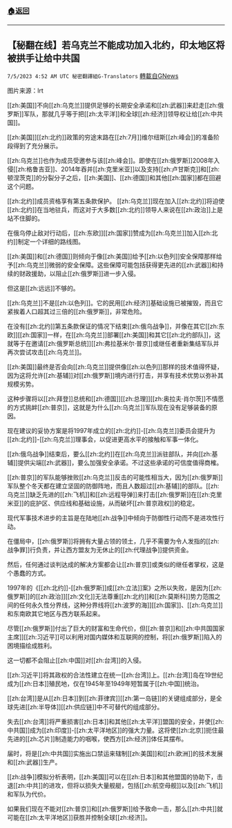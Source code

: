 ###  [:house:返回](README.md)
---


## 【秘翻在线】若乌克兰不能成功加入北约，印太地区将被拱手让给中共国
`7/5/2023 4:52 AM UTC 秘密翻譯組G-Translators` [轉載自GNews](https://gnews.org/articles/1437828)

图片来源：lrt
    
[[zh:美国]]不向[[zh:乌克兰]]提供足够的长期安全承诺和[[zh:武器]]来赶走[[zh:俄罗斯]]军队，那就几乎等于把[[zh:太平洋]]和全球[[zh:经济]]领导权让给[[zh:中共国]]。

[[zh:美国]][[zh:北约]]政策的穷途末路在[[zh:7月]]维尔纽斯[[zh:峰会]]的准备阶段得到了充分展示。

[[zh:乌克兰]]也作为成员受邀参与该[[zh:峰会]]。即使在[[zh:俄罗斯]]2008年入侵[[zh:格鲁吉亚]]、2014年吞并[[zh:克里米亚]]以及支持[[zh:卢甘斯克]]和[[zh:顿涅茨克]]的分裂分子之后，[[zh:美国]]、[[zh:德国]]和其他[[zh:国家]]都在回避这个问题。

[[zh:北约]]成员资格享有第五条款保护。 [[zh:乌克兰]]现在加入[[zh:北约]]将迫使[[zh:北约]]在当地驻兵，而这对于大多数[[zh:北约]]领导人来说在[[zh:政治]]上是站不住脚的。

在俄乌停止敌对行动后，[[zh:东欧]][[zh:国家]]赞成为[[zh:乌克兰]]加入[[zh:北约]]制定一个详细的路线图。

[[zh:美国]]和[[zh:德国]]则倾向于像[[zh:美国]]给予[[zh:以色列]]安全保障那样给予[[zh:乌克兰]]微弱的安全保障。这些保障可能包括获得更先进的[[zh:武器]]和持续的财政援助，以阻止[[zh:俄罗斯]]进一步入侵。

但这是[[zh:远远]]不够的。

[[zh:乌克兰]]不是[[zh:以色列]]。它的民用[[zh:经济]]基础设施已被摧毁，而且它紧挨着人口超其过三倍的[[zh:俄罗斯]]，非常危险。

在没有[[zh:北约]]第五条款保证的情况下结束[[zh:俄乌战争]]，并像在其它[[zh:东欧]][[zh:国家]]一样，在[[zh:乌克兰]]部署[[zh:美国]]和其它[[zh:北约部队]]，这就等于在邀请[[zh:俄罗斯总统]][[zh:弗拉基米尔·普京]]或继任者重新集结军队并再次尝试攻击[[zh:乌克兰]]。

[[zh:美国]]最终是否会向[[zh:乌克兰]]提供像[[zh:以色列]]那样的技术值得怀疑，因为这将允许[[zh:基辅]]对[[zh:俄罗斯]]境内进行打击，并享有技术优势以弥补其规模劣势。

这种步骤将以[[zh:拜登]]总统和[[zh:德国]][[zh:总理]][[zh:奥拉夫·肖尔茨]]不情愿的方式挑衅[[zh:普京]]，这就是为什么[[zh:乌克兰]]军队现在没有足够装备的原因。

现在建议的妥协方案是将1997年成立的[[zh:北约]]\-[[zh:乌克兰]]委员会提升为[[zh:北约]]\-[[zh:乌克兰]]理事会，以促进更高水平的接触和军事一体化。

[[zh:俄乌战争]]结束后，要么[[zh:北约]]在[[zh:乌克兰]]派驻部队，并向[[zh:基辅]]提供尖端[[zh:武器]]，要么加强安全承诺。不过这些承诺的可信度值得商榷。

[[zh:普京]]的军队能够挫败[[zh:乌克兰]]反击的可能性相当大，因为[[zh:俄罗斯]]军队整个冬天都在建立坚固的防御阵地，而且人数超过[[zh:基辅]]的部队。[[zh:乌克兰]]缺乏先进的[[zh:飞机]]和[[zh:远程导弹]]来打击[[zh:俄罗斯]]在[[zh:克里米亚]]的庇护区、供应线和基础设施，从而破坏[[zh:普京政权]]的稳定。

现代军事技术进步的主旨是在陆地[[zh:战争]]中倾向于防御性行动而不是进攻性行动。

在僵局中，[[zh:俄罗斯]]将拥有大量占领的领土，几乎不需要为令人发指的[[zh:战争罪]]行负责，并让西方盟友为无休止的[[zh:代理战争]]提供资金。

然后，任何通过谈判达成的解决方案都会让[[zh:普京]]或类似的继任者掌权，这是个愚蠢的方式。

1997年的《[[zh:北约]]\-[[zh:俄罗斯]]成[[zh:立法]]案》之所以失败，是因为[[zh:俄罗斯]]的[[zh:政治]][[zh:文化]]无法尊重[[zh:北约]]和[[zh:莫斯科]]势力范围之间的任何永久性分界线，这种分界线将[[zh:波罗的海]][[zh:国家]]、[[zh:乌克兰]]和东南欧其它地区与西方联系起来。

尽管[[zh:俄罗斯]]付出了巨大的财富和生命代价，但[[zh:普京]]和[[zh:中共国国家主席]][[zh:习近平]]可以利用对国内媒体和互联网的控制，将[[zh:俄罗斯]]陷入的困境描绘成胜利。

这一切都不会阻止[[zh:中国]]对[[zh:台湾]]的入侵。

[[zh:习近平]]将其政权的合法性建立在统一[[zh:台湾]]上。[[zh:台湾]]岛在19世纪成为[[zh:日本]]殖民地，仅在1945年至1949年短暂属于[[zh:中国]]统治。

[[zh:台湾]]是从[[zh:日本]]到[[zh:菲律宾]][[zh:第一岛链]]的关键组成部分，是全球先进[[zh:半导体]][[zh:供应链]]中不可替代的组成部分。

失去[[zh:台湾]]将严重损害[[zh:日本]]和其他[[zh:太平洋]]盟国的安全，并使[[zh:中共国]]成为[[zh:印度]]\-[[zh:太平洋地区]]的强大力量。这将使[[zh:北京]]扼住最先进的[[zh:芯片]]制造能力的咽喉，使西方[[zh:经济]]体任其摆布。

届时，将是[[zh:中共国]]实施出口禁运来辖制[[zh:美国]]和[[zh:欧洲]]的技术发展和[[zh:武器]]生产。

[[zh:战争]]模拟分析表明，[[zh:美国]]可以在[[zh:日本]]和其他盟国的协助下，击退[[zh:中共]]的进攻，但将以损失大量舰艇，包括[[zh:航空母舰]]以及[[zh:飞机]]和军队为代价。

如果我们现在不能对[[zh:普京]]和[[zh:俄罗斯]]给予致命一击，那么[[zh:中共]]就可能在[[zh:太平洋地区]]获胜并控制全球[[zh:经济]]。
